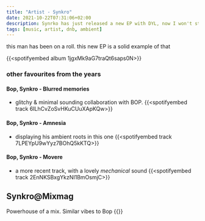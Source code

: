 ```yaml
---
title: "Artist - Synkro"
date: 2021-10-22T07:31:06+02:00
description: Synrko has just released a new EP with DYL, now I won't stop listening to him🙂
tags: [music, artist, dnb, ambient]
---
```


this man has been on a roll. this new EP is a solid example of that 

{{<spotifyembed album 1jgxMk9aG7traQt6saps0N>}}


### other favourites from the years
#### Bop, Synkro - Blurred memories
- glitchy & minimal sounding collaboration with BOP.
{{<spotifyembed track 6ILhCvZoSvHKuCUuXApKQw>}}

#### Bop, Synkro - Amnesia
- displaying his ambient roots in this one
{{<spotifyembed track 7LPEYpU9wYyz7BOhQ5kKTQ>}}
#### Bop, Synkro - Movere
- a more recent track, with a lovely *mechanical* sound
{{<spotifyembed track 2EnNKSBxgYkzNI1BmOsmjC>}}

## Synkro@Mixmag
Powerhouse of a mix. Similar vibes to Bop
{{<youtube AqDLNR9zZas>}}
